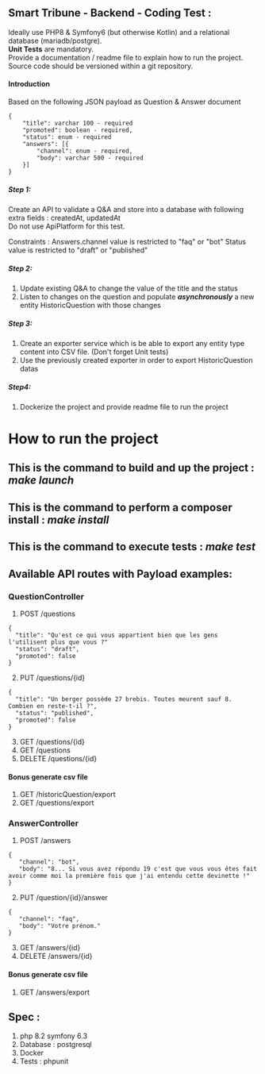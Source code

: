 ## Smart Tribune - Backend - Coding Test :

Ideally use PHP8 & Symfony6 (but otherwise Kotlin) and a relational database (mariadb/postgre).  
**Unit Tests** are mandatory.  
Provide a documentation / readme file to explain how to run the project.  
Source code should be versioned within a git repository.

#### Introduction 

Based on the following JSON payload as Question & Answer document

```
{
	"title": varchar 100 - required
	"promoted": boolean - required,
	"status": enum - required 
	"answers": [{
		"channel": enum - required,
		"body": varchar 500 - required
	}]
}
```

##### Step 1:

Create an API to validate a Q&A and store into a database with following extra fields : createdAt, updatedAt  
Do not use ApiPlatform for this test.

Constraints : 
Answers.channel value is restricted to "faq" or "bot"
Status value is restricted to "draft" or "published"


##### Step 2:

1. Update existing Q&A to change the value of the title and the status
2. Listen to changes on the question and populate ***asynchronously*** a new entity HistoricQuestion with those changes

##### Step 3:

1. Create an exporter service which is be able to export any entity type content into CSV file. (Don't forget Unit tests)
2. Use the previously created exporter in order to export HistoricQuestion datas

##### Step4:

1. Dockerize the project and provide readme file to run the project


# How to run the project

## This is the command to build and up the project : *make launch*

## This is the command to perform a composer install : *make install*

## This is the command to execute tests : *make test*

## Available API routes with Payload examples:

### QuestionController

1. POST /questions
```
{
  "title": "Qu'est ce qui vous appartient bien que les gens l'utilisent plus que vous ?"
  "status": "draft",
  "promoted": false
}
```
2. PUT /questions/{id}
```
{
  "title": "Un berger possède 27 brebis. Toutes meurent sauf 8. Combien en reste-t-il ?",
  "status": "published",
  "promoted": false
}
```
3. GET /questions/{id}
4. GET /questions
5. DELETE /questions/{id}

#### Bonus generate csv file
1. GET /historicQuestion/export
2. GET /questions/export


### AnswerController

1. POST /answers
```
{
   "channel": "bot",
   "body": "8... Si vous avez répondu 19 c'est que vous vous êtes fait avoir comme moi la première fois que j'ai entendu cette devinette !"
}
   ```
2. PUT /question/{id}/answer
```
{
   "channel": "faq",
   "body": "Votre prénom."
}
   ```
3. GET /answers/{id}
4. DELETE /answers/{id}

#### Bonus generate csv file
1. GET /answers/export

## Spec : 
1. php 8.2 symfony 6.3
2. Database : postgresql
3. Docker
4. Tests : phpunit
